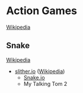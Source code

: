 # Action Games
[Wikipedia](https://en.wikipedia.org/wiki/Action_game)

## Snake
[Wikipedia](https://en.wikipedia.org/wiki/Snake_(video_game_genre))

- [slither.io](https://slither.io/) ([Wikipedia](https://en.wikipedia.org/wiki/Slither.io))
  - [Snake.io](https://snake.io/)
  - My Talking Tom 2